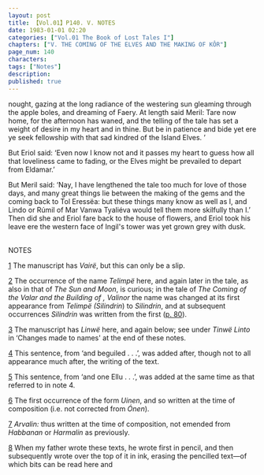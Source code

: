 ```yaml
---
layout: post
title: 【Vol.01】P140. V. NOTES
date: 1983-01-01 02:20
categories: ["Vol.01 The Book of Lost Tales I"]
chapters: ["V. THE COMING OF THE ELVES AND THE MAKING OF KÔR"]
page_num: 140
characters: 
tags: ["Notes"]
description: 
published: true
---
```


<p style="text-indent: 0;">
nought, gazing at the long radiance of the westering sun gleaming through the apple boles, and dreaming of Faery. At length said Meril: Tare now home, for the afternoon has waned, and the telling of the tale has set a weight of desire in my heart and in thine. But be in patience and bide yet ere ye seek fellowship with that sad kindred of the Island Elves. ’
</p>

But Eriol said: ‘Even now I know not and it passes my heart to guess how all that loveliness came to fading, or the Elves might be prevailed to depart from Eldamar.’

But Meril said: ‘Nay, I have lengthened the tale too much for love of those days, and many great things lie between the making of the gems and the coming back to Tol Eressëa: but these things many know as well as I, and Lindo or Rúmil of Mar Vanwa Tyaliéva would tell them more skilfully than I.’ Then did she and Eriol fare back to the house of flowers, and Eriol took his leave ere the western face of Ingil's tower was yet grown grey with dusk.

<BR>
NOTES

[1]({{site.baseurl}}/vol01-p121)  The manuscript has <I>Vairë</I>, but this can only be a slip.

[2]({{site.baseurl}}/vol01-p121) The occurrence of the name <I>Telimpë</I> here, and again later in the tale, as also in that of <I>The Sun and Moon</I>, is curious; in the tale of <I>The Coming of the Valar and the Building of , Valinor</I> the name was changed at its first appearance from <I>Telimpë (Silindrin</I>) to <I>Silindrin</I>, and at subsequent occurrences <I>Silindrin</I> was written from the first ([p. 80]({{site.baseurl}}/vol01-p80)).

[3]({{site.baseurl}}/vol01-p124) The manuscript has <I>Linwë</I> here, and again below; see under <I>Tinwë Linto</I> in ‘Changes made to names' at the end of these notes.

[4]({{site.baseurl}}/vol01-p129) This sentence, from ‘and beguiled . . .’, was added after, though not to all appearance much after, the writing of the text.

[5]({{site.baseurl}}/vol01-p129) This sentence, from ‘and one Ellu . . .’, was added at the same time as that referred to in note 4.

[6]({{site.baseurl}}/vol01-p131) The first occurrence of the form <I>Uinen</I>, and so written at the time of composition (i.e. not corrected from <I>Ónen</I>).

[7]({{site.baseurl}}/vol01-p131) <I>Arvalin:</I> thus written at the time of composition, not emended from <I>Habbanan</I> or <I>Harmalin</I> as previously.

[8]({{site.baseurl}}/vol01-p132) When my father wrote these texts, he wrote first in pencil, and then subsequently wrote over the top of it in ink, erasing the pencilled text—of which bits can be read here and


